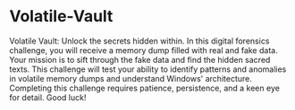 # Volatile-Vault
Volatile Vault: Unlock the secrets hidden within.
In this digital forensics challenge, you will receive a memory dump filled with real and fake data. Your mission is to sift through the fake data and find the hidden sacred texts. This challenge will test your ability to identify patterns and anomalies in volatile memory dumps and understand Windows' architecture. Completing this challenge requires patience, persistence, and a keen eye for detail. Good luck!
